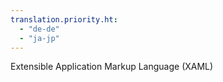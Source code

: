 ```yaml
---
translation.priority.ht: 
  - "de-de"
  - "ja-jp"
---
```

Extensible Application Markup Language (XAML)